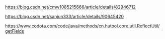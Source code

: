 https://blog.csdn.net/cmw1085215666/article/details/82946712

https://blog.csdn.net/sanjun333/article/details/90645420

https://www.codota.com/code/java/methods/cn.hutool.core.util.ReflectUtil/getFields